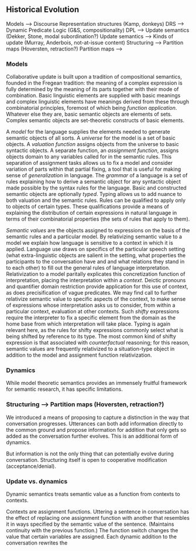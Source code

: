 ## Historical Evolution

Models --> Discourse Representation structures (Kamp, donkeys)
DRS --> Dynamic Predicate Logic (G&S, compositionality)
DPL --> Update semantics (Dekker, Stone, modal subordination?)
Update semantics --> Kinds of update (Murray, Anderbois, not-at-issue content)
Structuring --> Partition maps (Hoversten, retraction?)
Partition maps -->

### Models

Collaborative update is built upon a tradition of compositional semantics, founded in the Fregean tradition: the meaning of a complex expression is fully determined by the meaning of its parts together with their mode of combination. Basic linguistic elements are supplied with basic meanings and complex linguistic elements have meanings derived from these through combinatorial principles, foremost of which being *function application*. Whatever else they are, basic semantic objects are elements of sets. Complex semantic objects are set-theoretic constructs of basic elements.

A *model* for the language supplies the elements needed to generate semantic objects of all sorts. A *universe* for the model is a set of basic objects. A *valuation function* assigns objects from the universe to basic syntactic objects. A separate function, an *assignment function*, assigns objects domain to any variables called for in the semantic rules. This separation of assignment tasks allows us to fix a model and consider variation of parts within that partial fixing, a tool that is useful for making sense of *generalization* in language. The *grammar* of a language is a set of rules explaining how to derive a semantic object for any syntactic object made possible by the syntax rules for the language. Basic and constructed semantic objects are optionally *typed*. Typing allows us to add nuance to both valuation and the semantic rules. Rules can be qualified to apply only to objects of certain types. These qualifications provide a means of explaining the distribution of certain expressions in natural language in terms of their combinatorial properties (the sets of rules that apply to them).

*Semantic values* are the objects assigned to expressions on the basis of the semantic rules and a particular model. By relativizing semantic value to a model we explain how language is sensitive to a context in which it is applied. Language use draws on specifics of the particular speech setting (what extra-linguistic objects are salient in the setting, what properties the participants to the conversation have and and what relations they stand in to each other) to fill out the general rules of language interpretation. Relativization to a model paritally explicates this concretization function of interpretation, placing the interpretation within a *context*. Deictic pronouns and quantifier domain restriction provide application for this use of context, as does precisification of vague predicates. We may find call to further relativize semantic value to specific aspects of the context, to make sense of expressions whose interpretation asks us to consider, from within a particular context, evaluation at other contexts. Such *shifty* expressions require the interpreter to fix a specific element from the domain as the home base from which interpretation will take place. Typing is again relevant here, as the rules for shifty expressions commonly select what is being shifted by reference to its type. The most common kind of shifty expression is that associated with *counterfactual* reasoning; for this reason, semantic values are frequently relativized to a situation-type object in addition to the model and assignment function relativization.

### Dynamics

While model theoretic semantics provides an immensely fruitful framework for semantic research, it has specific limitations. 
### Structuring --> Partition maps (Hoversten, retraction?)

We introduced a means of proposing to capture a distinction in the way that conversation progresses. Utterances can both add information directly to the common ground and propose information for addition that only gets so added as the conversation further evolves. This is an additional form of dynamics.

But information is not the only thing that can potentially evolve during conversation. Structuring itself is open to cooperative modification (acceptance/denial).

### Update vs. dynamics

Dynamic semantics treats semantic value as a function from contexts to contexts.

Contexts are assignment functions. Uttering a sentence in conversation has the effect of replacing one assignment function with another that resembles it in ways specified by the semantic value of the sentence. (Maintains continuity with the previous function.) The function switch changes the value that certain variables are assigned. Each dynamic addition to the conversation rewrites the
